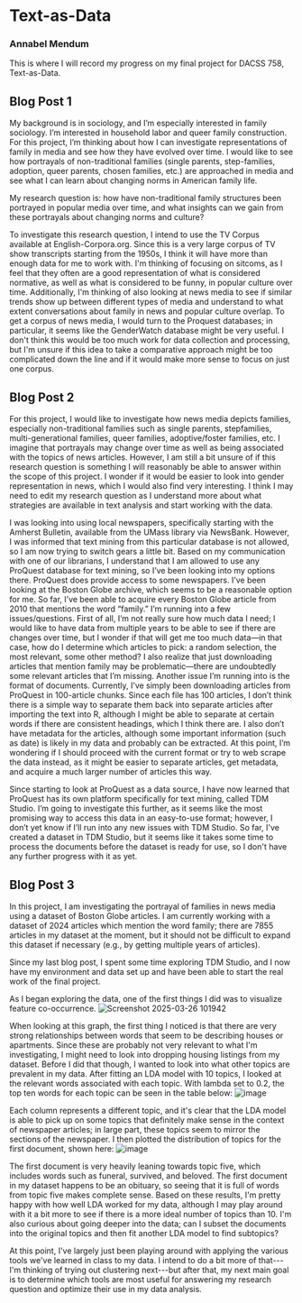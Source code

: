 # Text-as-Data 
### Annabel Mendum
This is where I will record my progress on my final project for DACSS 758, Text-as-Data. 

## Blog Post 1 
My background is in sociology, and I’m especially interested in family sociology. I’m interested in household labor and queer family construction. For this project, I’m thinking about how I can investigate representations of family in media and see how they have evolved over time. I would like to see how portrayals of non-traditional families (single parents, step-families, adoption, queer parents, chosen families, etc.) are approached in media and see what I can learn about changing norms in American family life. 

My research question is: how have non-traditional family structures been portrayed in popular media over time, and what insights can we gain from these portrayals about changing norms and culture? 

To investigate this research question, I intend to use the TV Corpus available at English-Corpora.org. Since this is a very large corpus of TV show transcripts starting from the 1950s, I think it will have more than enough data for me to work with. I'm thinking of focusing on sitcoms, as I feel that they often are a good representation of what is considered normative, as well as what is considered to be funny, in popular culture over time. Additionally, I'm thinking of also looking at news media to see if similar trends show up between different types of media and understand to what extent conversations about family in news and popular culture overlap. To get a corpus of news media, I would turn to the Proquest databases; in particular, it seems like the GenderWatch database might be very useful. I don't think this would be too much work for data collection and processing, but I'm unsure if this idea to take a comparative approach might be too complicated down the line and if it would make more sense to focus on just one corpus. 


## Blog Post 2 
For this project, I would like to investigate how news media depicts families, especially non-traditional families such as single parents, stepfamilies, multi-generational families, queer families, adoptive/foster families, etc. I imagine that portrayals may change over time as well as being associated with the topics of news articles. However, I am still a bit unsure of if this research question is something I will reasonably be able to answer within the scope of this project. I wonder if it would be easier to look into gender representation in news, which I would also find very interesting. I think I may need to edit my research question as I understand more about what strategies are available in text analysis and start working with the data. 

I was looking into using local newspapers, specifically starting with the Amherst Bulletin, available from the UMass library via NewsBank. However, I was informed that text mining from this particular database is not allowed, so I am now trying to switch gears a little bit. Based on my communication with one of our librarians, I understand that I am allowed to use any ProQuest database for text mining, so I’ve been looking into my options there. ProQuest does provide access to some newspapers. I’ve been looking at the Boston Globe archive, which seems to be a reasonable option for me. So far, I’ve been able to acquire every Boston Globe article from 2010 that mentions the word “family.” I’m running into a few issues/questions. First of all, I’m not really sure how much data I need; I would like to have data from multiple years to be able to see if there are changes over time, but I wonder if that will get me too much data—in that case, how do I determine which articles to pick: a random selection, the most relevant, some other method? I also realize that just downloading articles that mention family may be problematic—there are undoubtedly some relevant articles that I’m missing. Another issue I’m running into is the format of documents. Currently, I’ve simply been downloading articles from ProQuest in 100-article chunks. Since each file has 100 articles, I don’t think there is a simple way to separate them back into separate articles after importing the text into R, although I might be able to separate at certain words if there are consistent headings, which I think there are. I also don’t have metadata for the articles, although some important information (such as date) is likely in my data and probably can be extracted. At this point, I’m wondering if I should proceed with the current format or try to web scrape the data instead, as it might be easier to separate articles, get metadata, and acquire a much larger number of articles this way. 

Since starting to look at ProQuest as a data source, I have now learned that ProQuest has its own platform specifically for text mining, called TDM Studio. I’m going to investigate this further, as it seems like the most promising way to access this data in an easy-to-use format; however, I don’t yet know if I’ll run into any new issues with TDM Studio. So far, I've created a dataset in TDM Studio, but it seems like it takes some time to process the documents before the dataset is ready for use, so I don't have any further progress with it as yet. 

## Blog Post 3
In this project, I am investigating the portrayal of families in news media using a dataset of Boston Globe articles. I am currently working with a dataset of 2024 articles which mention the word family; there are 7855 articles in my dataset at the moment, but it should not be difficult to expand this dataset if necessary (e.g., by getting multiple years of articles). 

Since my last blog post, I spent some time exploring TDM Studio, and I now have my environment and data set up and have been able to start the real work of the final project. 

As I began exploring the data, one of the first things I did was to visualize feature co-occurrence. 
![Screenshot 2025-03-26 101942](https://github.com/user-attachments/assets/6796ecb3-d40b-4fa9-a489-1765586dce11)

When looking at this graph, the first thing I noticed is that there are very strong relationships between words that seem to be describing houses or apartments. Since these are probably not very relevant to what I'm investigating, I might need to look into dropping housing listings from my dataset. Before I did that though, I wanted to look into what other topics are prevalent in my data. After fitting an LDA model with 10 topics, I looked at the relevant words associated with each topic. With lambda set to 0.2, the top ten words for each topic can be seen in the table below: 
![image](https://github.com/user-attachments/assets/8734b143-ec2e-47a8-9a51-4cea786b1453)

Each column represents a different topic, and it's clear that the LDA model is able to pick up on some topics that definitely make sense in the context of newspaper articles; in large part, these topics seem to mirror the sections of the newspaper. I then plotted the distribution of topics for the first document, shown here: 
![image](https://github.com/user-attachments/assets/66210fa7-99b0-48b9-a667-57c16e908140)

The first document is very heavily leaning towards topic five, which includes words such as funeral, survived, and beloved. The first document in my dataset happens to be an obituary, so seeing that it is full of words from topic five makes complete sense. Based on these results, I'm pretty happy with how well LDA worked for my data, although I may play around with it a bit more to see if there is a more ideal number of topics than 10. I'm also curious about going deeper into the data; can I subset the documents into the original topics and then fit another LDA model to find subtopics? 

At this point, I've largely just been playing around with applying the various tools we've learned in class to my data. I intend to do a bit more of that---I'm thinking of trying out clustering next---but after that, my next main goal is to determine which tools are most useful for answering my research question and optimize their use in my data analysis.
